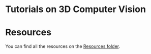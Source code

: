 # Tutorials on 3D Computer Vision

# Resources

You can find all the resources on the [Resources folder](https://github.com/aaronespasa/computer-vision-proficiency/tree/main/Resources).
